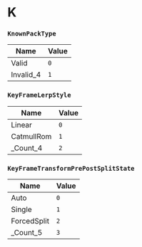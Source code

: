 # K
### `KnownPackType`
Name | Value
-|-
Valid | `0`
Invalid_4 | `1`


### `KeyFrameLerpStyle`
Name | Value
-|-
Linear | `0`
CatmullRom | `1`
_Count_4 | `2`


### `KeyFrameTransformPrePostSplitState`
Name | Value
-|-
Auto | `0`
Single | `1`
ForcedSplit | `2`
_Count_5 | `3`


